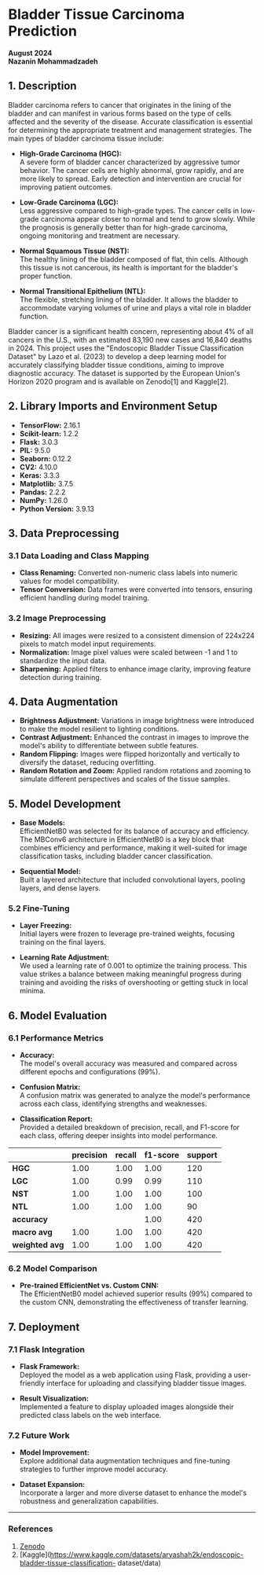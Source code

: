 # Bladder Tissue Carcinoma Prediction

**August 2024**  
**Nazanin Mohammadzadeh**

## 1. Description

Bladder carcinoma refers to cancer that originates in the lining of the bladder and can manifest in various forms based on the type of cells affected and the severity of the disease. Accurate classification is essential for determining the appropriate treatment and management strategies. The main types of bladder carcinoma tissue include:

- **High-Grade Carcinoma (HGC):**  
  A severe form of bladder cancer characterized by aggressive tumor behavior. The cancer cells are highly abnormal, grow rapidly, and are more likely to spread. Early detection and intervention are crucial for improving patient outcomes.

- **Low-Grade Carcinoma (LGC):**  
  Less aggressive compared to high-grade types. The cancer cells in low-grade carcinoma appear closer to normal and tend to grow slowly. While the prognosis is generally better than for high-grade carcinoma, ongoing monitoring and treatment are necessary.

- **Normal Squamous Tissue (NST):**  
  The healthy lining of the bladder composed of flat, thin cells. Although this tissue is not cancerous, its health is important for the bladder's proper function.

- **Normal Transitional Epithelium (NTL):**  
  The flexible, stretching lining of the bladder. It allows the bladder to accommodate varying volumes of urine and plays a vital role in bladder function.

Bladder cancer is a significant health concern, representing about 4% of all cancers in the U.S., with an estimated 83,190 new cases and 16,840 deaths in 2024. This project uses the "Endoscopic Bladder Tissue Classification Dataset" by Lazo et al. (2023) to develop a deep learning model for accurately classifying bladder tissue conditions, aiming to improve diagnostic accuracy. The dataset is supported by the European Union's Horizon 2020 program and is available on Zenodo[1] and Kaggle[2].

## 2. Library Imports and Environment Setup

- **TensorFlow:** 2.16.1
- **Scikit-learn:** 1.2.2
- **Flask:** 3.0.3
- **PIL:** 9.5.0
- **Seaborn:** 0.12.2
- **CV2:** 4.10.0
- **Keras:** 3.3.3
- **Matplotlib:** 3.7.5
- **Pandas:** 2.2.2
- **NumPy:** 1.26.0
- **Python Version:** 3.9.13

## 3. Data Preprocessing

### 3.1 Data Loading and Class Mapping

- **Class Renaming:** Converted non-numeric class labels into numeric values for model compatibility.
- **Tensor Conversion:** Data frames were converted into tensors, ensuring efficient handling during model training.

### 3.2 Image Preprocessing

- **Resizing:** All images were resized to a consistent dimension of 224x224 pixels to match model input requirements.
- **Normalization:** Image pixel values were scaled between -1 and 1 to standardize the input data.
- **Sharpening:** Applied filters to enhance image clarity, improving feature detection during training.

## 4. Data Augmentation

- **Brightness Adjustment:** Variations in image brightness were introduced to make the model resilient to lighting conditions.
- **Contrast Adjustment:** Enhanced the contrast in images to improve the model's ability to differentiate between subtle features.
- **Random Flipping:** Images were flipped horizontally and vertically to diversify the dataset, reducing overfitting.
- **Random Rotation and Zoom:** Applied random rotations and zooming to simulate different perspectives and scales of the tissue samples.

## 5. Model Development

- **Base Models:**  
  EfficientNetB0 was selected for its balance of accuracy and efficiency. The MBConv6 architecture in EfficientNetB0 is a key block that combines efficiency and performance, making it well-suited for image classification tasks, including bladder cancer classification.

- **Sequential Model:**  
  Built a layered architecture that included convolutional layers, pooling layers, and dense layers.

### 5.2 Fine-Tuning

- **Layer Freezing:**  
  Initial layers were frozen to leverage pre-trained weights, focusing training on the final layers.
  
- **Learning Rate Adjustment:**  
  We used a learning rate of 0.001 to optimize the training process. This value strikes a balance between making meaningful progress during training and avoiding the risks of overshooting or getting stuck in local minima.

## 6. Model Evaluation

### 6.1 Performance Metrics

- **Accuracy:**  
  The model's overall accuracy was measured and compared across different epochs and configurations (99%).

- **Confusion Matrix:**  
  A confusion matrix was generated to analyze the model's performance across each class, identifying strengths and weaknesses.

- **Classification Report:**  
  Provided a detailed breakdown of precision, recall, and F1-score for each class, offering deeper insights into model performance.

|              | precision | recall | f1-score | support |
|--------------|-----------|--------|----------|---------|
| **HGC**      | 1.00      | 1.00   | 1.00     | 120     |
| **LGC**      | 1.00      | 0.99   | 0.99     | 110     |
| **NST**      | 1.00      | 1.00   | 1.00     | 100     |
| **NTL**      | 1.00      | 1.00   | 1.00     | 90      |
| **accuracy** |           |        | 1.00     | 420     |
| **macro avg**| 1.00      | 1.00   | 1.00     | 420     |
| **weighted avg** | 1.00  | 1.00   | 1.00     | 420     |




### 6.2 Model Comparison

- **Pre-trained EfficientNet vs. Custom CNN:**  
  The EfficientNetB0 model achieved superior results (99%) compared to the custom CNN, demonstrating the effectiveness of transfer learning.

## 7. Deployment

### 7.1 Flask Integration

- **Flask Framework:**  
  Deployed the model as a web application using Flask, providing a user-friendly interface for uploading and classifying bladder tissue images.
  
- **Result Visualization:**  
  Implemented a feature to display uploaded images alongside their predicted class labels on the web interface.

### 7.2 Future Work

- **Model Improvement:**  
  Explore additional data augmentation techniques and fine-tuning strategies to further improve model accuracy.
  
- **Dataset Expansion:**  
  Incorporate a larger and more diverse dataset to enhance the model's robustness and generalization capabilities.

---

### References

1. [Zenodo](https://zenodo.org/records/7741476)
2. [Kaggle](https://www.kaggle.com/datasets/aryashah2k/endoscopic-bladder-tissue-classification-
dataset/data)
